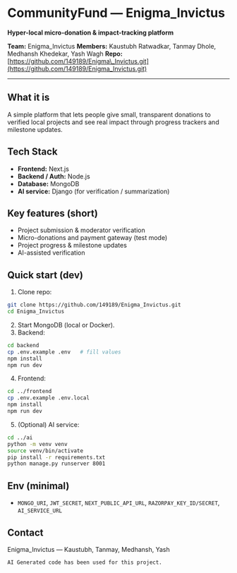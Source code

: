 # CommunityFund — Enigma\_Invictus

**Hyper-local micro-donation & impact-tracking platform**

**Team:** Enigma\_Invictus
**Members:** Kaustubh Ratwadkar, Tanmay Dhole, Medhansh Khedekar, Yash Wagh
**Repo:** [https://github.com/149189/Enigma\_Invictus.git](https://github.com/149189/Enigma_Invictus.git)

---

## What it is

A simple platform that lets people give small, transparent donations to verified local projects and see real impact through progress trackers and milestone updates.

## Tech Stack

* **Frontend:** Next.js
* **Backend / Auth:** Node.js
* **Database:** MongoDB
* **AI service:** Django (for verification / summarization)

## Key features (short)

* Project submission & moderator verification
* Micro-donations and payment gateway (test mode)
* Project progress & milestone updates
* AI-assisted verification

## Quick start (dev)

1. Clone repo:

```bash
git clone https://github.com/149189/Enigma_Invictus.git
cd Enigma_Invictus
```

2. Start MongoDB (local or Docker).
3. Backend:

```bash
cd backend
cp .env.example .env   # fill values
npm install
npm run dev
```

4. Frontend:

```bash
cd ../frontend
cp .env.example .env.local
npm install
npm run dev
```

5. (Optional) AI service:

```bash
cd ../ai
python -m venv venv
source venv/bin/activate
pip install -r requirements.txt
python manage.py runserver 8001
```

## Env (minimal)

* `MONGO_URI`, `JWT_SECRET`, `NEXT_PUBLIC_API_URL`, `RAZORPAY_KEY_ID/SECRET`, `AI_SERVICE_URL`

## Contact

Enigma\_Invictus — Kaustubh, Tanmay, Medhansh, Yash

```
AI Generated code has been used for this project.
```

